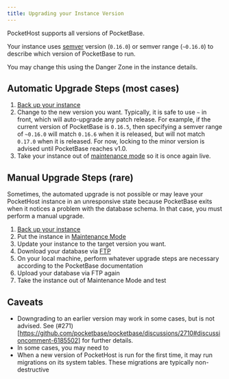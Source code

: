 ```yaml
---
title: Upgrading your Instance Version
---
```


PocketHost supports all versions of PocketBase.

Your instance uses [semver](https://semver.org/) version (`0.16.0`) or semver range (`~0.16.0`) to describe which version of PocketBase to run.

You may change this using the Danger Zone in the instance details.

## Automatic Upgrade Steps (most cases)

1. [Back up your instance](./backup-and-restore.md)
2. Change to the new version you want. Typically, it is safe to use `~` in front, which will auto-upgrade any patch release. For example, if the current version of PocketBase is `0.16.5`, then specifying a semver range of `~0.16.0` will match `0.16.6` when it is released, but will not match `0.17.0` when it is released. For now, locking to the minor version is advised until PocketBase reaches v1.0.
3. Take your instance out of [maintenance mode](./maintenance.md) so it is once again live.

## Manual Upgrade Steps (rare)

Sometimes, the automated upgrade is not possible or may leave your PocketHost instance in an unresponsive state because PocketBase exits when it notices a problem with the database schema. In that case, you must perform a manual upgrade.

1. [Back up your instance](./backup-and-restore.md)
2. Put the instance in [Maintenance Mode](./maintenance.md)
3. Update your instance to the target version you want.
4. Download your database via [FTP](./ftp.md)
5. On your local machine, perform whatever upgrade steps are necessary according to the PocketBase documentation
6. Upload your database via FTP again
7. Take the instance out of Maintenance Mode and test

## Caveats

- Downgrading to an earlier version may work in some cases, but is not advised. See (#271)[https://github.com/pocketbase/pocketbase/discussions/2710#discussioncomment-6185502] for further details.
- In some cases, you may need to
- When a new version of PocketHost is run for the first time, it may run migrations on its system tables. These migrations are typically non-destructive
